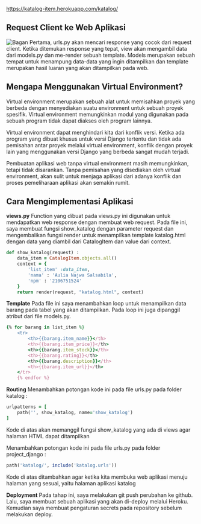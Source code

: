 https://katalog-item.herokuapp.com/katalog/

## Request Client ke Web Aplikasi
![Bagan](https://drive.google.com/file/d/1DZR072oOyPI_kW9k8MFqNXufPRL9E7LX/view?usp=sharing)
Pertama, urls.py akan mencari response yang cocok dari request client. Ketika ditemukan response yang tepat, view akan mengambil data dari models.py dan me-render sebuah template. Models merupakan sebuah tempat untuk menampung data-data yang ingin ditampilkan dan template merupakan hasil luaran yang akan ditampilkan pada web. 

## Mengapa Menggunakan Virtual Environment?
Virtual environment merupakan sebuah alat untuk memisahkan proyek yang berbeda dengan menyediakan suatu environment untuk sebuah proyek spesifik. Virtual environment memungkinkan modul yang digunakan pada sebuah program tidak dapat diakses oleh program lainnya. 

Virtual environment dapat menghindari kita dari konflik versi. Ketika ada program yang dibuat khusus untuk versi Django tertentu dan tidak ada pemisahan antar proyek melalui virtual environment, konflik dengan proyek lain yang menggunakan versi Django yang berbeda sangat mudah terjadi.

Pembuatan aplikasi web tanpa virtual environment masih memungkinkan, tetapi tidak disarankan. Tanpa pemisahan yang disediakan oleh virtual environment, akan sulit untuk menjaga aplikasi dari adanya konflik dan proses pemeliharaan aplikasi akan semakin rumit.

## Cara Mengimplementasi Aplikasi
**views.py**
Function yang dibuat pada views.py ini digunakan untuk mendapatkan web response dengan membuat web request. Pada file ini, saya membuat fungsi show_katalog dengan parameter request dan mengembalikan fungsi render untuk menampilkan template katalog.html dengan data yang diambil dari CatalogItem dan value dari context.

```ruby
def show_katalog(request) :
    data_item = CatalogItem.objects.all()
    context = {
        'list_item' :data_item,
        'nama' : 'Aulia Najwa Salsabila',
        'npm' : '2106751524'
    }
    return render(request, "katalog.html", context)
```
**Template**
Pada file ini saya menambahkan loop untuk menampilkan data barang pada tabel yang akan ditampilkan. Pada loop ini juga dipanggil atribut dari file models.py.
```ruby
{% for barang in list_item %}
    <tr>
        <th>{{barang.item_name}}</th>
        <th>{{barang.item_price}}</th>
        <th>{{barang.item_stock}}</th>
        <th>{{barang.rating}}</th>
        <th>{{barang.description}}</th>
        <th>{{barang.item_url}}</th>
    </tr>
    {% endfor %}
```
**Routing**
Menambahkan potongan kode ini pada file urls.py pada folder katalog :
```ruby
urlpatterns = [
    path('', show_katalog, name='show_katalog')
]
```
Kode di atas akan memanggil fungsi show_katalog yang ada di views agar halaman HTML dapat ditampilkan

Menambahkan potongan kode ini pada file urls.py pada folder project_django :
```ruby
path('katalog/', include('katalog.urls'))
```
Kode di atas ditambahkan agar ketika kita membuka web aplikasi menuju halaman yang sesuai, yaitu halaman aplikasi katalog

**Deployment**
Pada tahap ini, saya melakukan git push perubahan ke github. Lalu, saya membuat sebuah aplikasi yang akan di-deploy melalui Heroku. Kemudian saya membuat pengaturan secrets pada repository sebelum melakukan deploy.